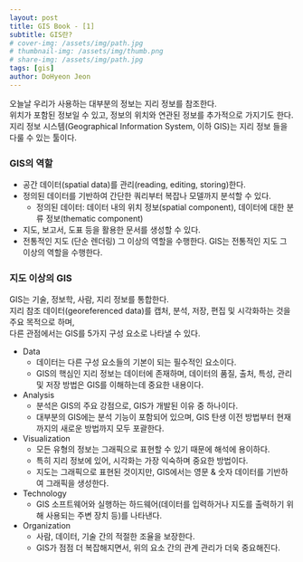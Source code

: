```yaml
---
layout: post
title: GIS Book - [1]
subtitle: GIS란?
# cover-img: /assets/img/path.jpg
# thumbnail-img: /assets/img/thumb.png
# share-img: /assets/img/path.jpg
tags: [gis]
author: DoHyeon Jeon
---
```


오늘날 우리가 사용하는 대부분의 정보는 지리 정보를 참조한다.  
위치가 포함된 정보일 수 있고, 정보의 위치와 연관된 정보를 추가적으로 가지기도 한다.  
지리 정보 시스템(Geographical Information System, 이하 GIS)는 지리 정보 들을 다룰 수 있는 툴이다.  

### GIS의 역할

- 공간 데이터(spatial data)를 관리(reading, editing, storing)한다.
- 정의된 데이터를 기반하여 간단한 쿼리부터 복잡나 모델까지 분석할 수 있다.
    - 정의된 데이터: 데이터 내의 위치 정보(spatial component), 데이터에 대한 분류 정보(thematic component)
- 지도, 보고서, 도표 등을 활용한 문서를 생성할 수 있다.
- 전통적인 지도 (단순 렌더링) 그 이상의 역할을 수행한다.
GIS는 전통적인 지도 그 이상의 역할을 수행한다.  


### 지도 이상의 GIS

GIS는 기술, 정보학, 사람, 지리 정보를 통합한다.  
지리 참조 데이터(georeferenced data)를 캡처, 분석, 저장, 편집 및 시각화하는 것을 주요 목적으로 하며,  
다른 관점에서는 GIS를 5가지 구성 요소로 나타낼 수 있다.  

- Data
    - 데이터는 다른 구성 요소들의 기본이 되는 필수적인 요소이다.
    - GIS의 핵심인 지리 정보는 데이터에 존재하며, 데이터의 품질, 출처, 특성, 관리 및 저장 방법은 GIS를 이해하는데 중요한 내용이다.
- Analysis
    - 분석은 GIS의 주요 강점으로, GIS가 개발된 이유 중 하나이다. 
    - 대부분의 GIS에는 분석 기능이 포함되어 있으며, GIS 탄생 이전 방법부터 현재까지의 새로운 방법까지 모두 포괄한다.
- Visualization
    - 모든 유형의 정보는 그래픽으로 표현할 수 있기 때문에 해석에 용이하다.
    - 특히 지리 정보에 있어, 시각화는 가장 익숙하며 중요한 방법이다.
    - 지도는 그래픽으로 표현된 것이지만, GIS에서는 영문 & 숫자 데이터를 기반하여 그래픽을 생성한다.
- Technology
    - GIS 소프트웨어와 실행하는 하드웨어(데이터를 입력하거나 지도를 출력하기 위해 사용되는 주변 장치 등)를 나타낸다.
- Organization
    - 사람, 데이터, 기술 간의 적절한 조율을 보장한다.
    - GIS가 점점 더 복잡해지면서, 위의 요소 간의 관계 관리가 더욱 중요해진다.